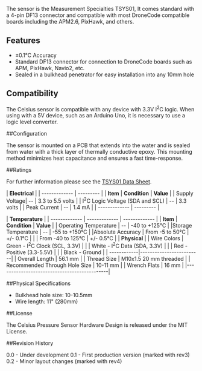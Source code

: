 The sensor is the Measurement Specialties TSYS01, It comes standard with a 4-pin DF13 connector and compatible with most DroneCode compatible boards including the APM2.6, PixHawk, and others.

## Features

* &plusmn;0.1&deg;C Accuracy
* Standard DF13 connector for connection to DroneCode boards such as APM, PixHawk, Navio2, etc.
* Sealed in a bulkhead penetrator for easy installation into any 10mm hole

## Compatibility

The Celsius sensor is compatible with any device with 3.3V I<sup>2</sup>C logic. When using with a 5V device, such as an Arduino Uno, it is necessary to use a logic level converter.

##Configuration

The sensor is mounted on a PCB that extends into the water and is sealed from water with a thick layer of thermally conductive epoxy. This mounting method minimizes heat capacitance and ensures a fast time-response.

##Ratings

For further information please see the [TSYS01 Data Sheet](http://meas-spec.com/downloads/TSYS01_Digital_Temperature_Sensor.pdf).

|      **Electrical**       |
| ------------- | --------- |
| **Item** | **Condition** | **Value** |
| Supply Voltage| -- | 3.3 to 5.5 volts |
| I<sup>2</sup>C Logic Voltage (SDA and SCL) | -- | 3.3 volts |
| Peak Current   | -- | 1.4 mA   |
| ------------- | --------- |

|            **Temperature**            			 |
| ------------- | ------------- | ------------- |
| **Item** | **Condition** | **Value** |
| Operating Temperature | -- | -40 to +125&deg;C |
|Storage Temperature | -- | -55 to +150&deg;C                        |
|Absolute Accuracy   | From -5 to 50&deg;C | +/- 0.1&deg;C      |
|                    | From -40 to 125&deg;C |  +/- 0.5&deg;C   |
|  **Physical**  |
| Wire Colors | Green - I<sup>2</sup>C Clock (SCL, 3.3V) |
|             | White - I<sup>2</sup>C Data (SDA, 3.3V)  |
|             | Red - Positive (3.3-5.5V) |
|             | Black - Ground          |
| ------------|-------------------------|
| Overall Length | 56.1 mm |
| Thread Size    | M10x1.5 20 mm threaded |
| Recommended Through Hole Size | 10-11 mm |
| Wrench Flats | 16 mm |
|---------------------------------------------|

##Physical Specifications

* Bulkhead hole size: 10-10.5mm
* Wire length: 11" (280mm)

##License

The Celsius Pressure Sensor Hardware Design is released under the MIT License.

##Revision History

0.0 - Under development
0.1 - First production version (marked with rev3)
0.2 - Minor layout changes (marked with rev4)